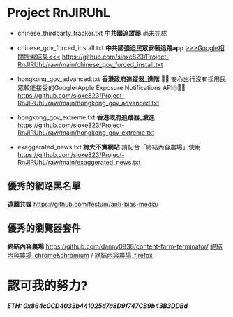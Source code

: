 # Project RnJlRUhL

 - chinese_thirdparty_tracker.txt **中共國追蹤器**
尚未完成

 - chinese_gov_forced_install.txt **中共國強迫民眾安裝追蹤app**
[>>>Google相關搜索結果<<<](https://www.google.com/search?q=inurl:v2ex.com/t%20OR%20inurl:pincong.rocks/article%20OR%20site:mohu.rocks%20%E5%8F%8D%E8%AF%88)
https://github.com/sioxe823/Project-RnJlRUhL/raw/main/chinese_gov_forced_install.txt

 - hongkong_gov_advanced.txt **香港政府追蹤器_進階** 👍🏼
 安心出行沒有採用民眾較能接受的Google-Apple Exposure Notifications API🙄👎🏼
https://github.com/sioxe823/Project-RnJlRUhL/raw/main/hongkong_gov_advanced.txt
 
 - hongkong_gov_extreme.txt **香港政府追蹤器_激進**
https://github.com/sioxe823/Project-RnJlRUhL/raw/main/hongkong_gov_extreme.txt

 - exaggerated_news.txt **誇大不實網站** 
請配合「終結內容農場」使用
https://github.com/sioxe823/Project-RnJlRUhL/raw/main/exaggerated_news.txt


## 優秀的網路黑名單
**遠離共媒** https://github.com/festum/anti-bias-media/

## 優秀的瀏覽器套件
**終結內容農場** https://github.com/danny0838/content-farm-terminator/
[終結內容農場_chrome&chromium](https://chrome.google.com/webstore/detail/content-farm-terminator/lcghoajegeldpfkfaejegfobkapnemjl)   /   [終結內容農場_firefox](https://addons.mozilla.org/zh-TW/firefox/addon/content-farm-terminator/)

# 認可我的努力?
##### ETH: 0x864c0CD4033b441025d7a8D9f747CB9b43B3DDBd